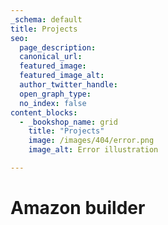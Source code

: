 ```yaml
---
_schema: default
title: Projects
seo:
  page_description:
  canonical_url:
  featured_image:
  featured_image_alt:
  author_twitter_handle:
  open_graph_type:
  no_index: false
content_blocks: 
  - _bookshop_name: grid
    title: "Projects"
    image: /images/404/error.png
    image_alt: Error illustration

---
```


# Amazon builder
